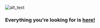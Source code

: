 ![alt_text](rats.png)
### Everything you're looking for is [here!](https://timotei42.github.io/interweb-blog/)

